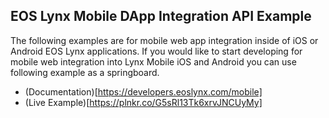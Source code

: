 ## EOS Lynx Mobile DApp Integration API Example
The following examples are for mobile web app integration inside of iOS or Android EOS Lynx applications. 
If you would like to start developing for mobile web integration into Lynx Mobile iOS and Android you can use following example as a springboard. 

- (Documentation)[https://developers.eoslynx.com/mobile] 
- (Live Example)[https://plnkr.co/G5sRl13Tk6xrvJNCUyMy]

